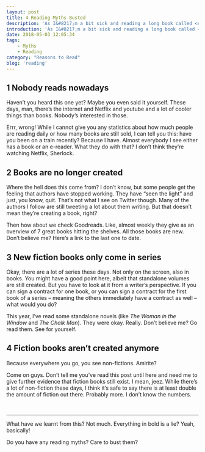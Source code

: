 ```yaml
---
layout: post
title: 4 Reading Myths Busted
description: 'As I&#8217;m a bit sick and reading a long book called <em>The City of Mirrors</em>, there might not be a review here for a while. So let&#8217;s talk about something else. Sometimes, I hear people say these things about books that make me think either they&#8217;re not from this world or I&#8217;m not. With this post, I&#8217;m hoping that it&#8217;s them. Let&#8217;s have a look at four reading myths.'
introduction: 'As I&#8217;m a bit sick and reading a long book called <em>The City of Mirrors</em>, there might not be a review here for a while. So let&#8217;s talk about something else. Sometimes, I hear people say these things about books that make me think either they&#8217;re not from this world or I&#8217;m not. With this post, I&#8217;m hoping that it&#8217;s them. Let&#8217;s have a look at four reading myths.'
date: 2018-05-03 12:05:34
tags: 
    - Myths
    - Reading
category: "Reasons to Read"
blog: 'reading'
---
```

## 1 Nobody reads nowadays

Haven&#8217;t you heard this one yet? Maybe you even said it yourself. These days, man, there&#8217;s the internet and Netflix and youtube and a lot of cooler things than books. Nobody&#8217;s interested in those.

Errr, wrong! While I cannot give you any statistics about how much people are reading daily or how many books are still sold, I can tell you this: have you been on a train recently? Because I have. Almost everybody I see either has a book or an e-reader. What they do with that? I don&#8217;t think they&#8217;re watching Netflix, Sherlock.

## 2 Books are no longer created

Where the hell does this come from? I don&#8217;t know, but some people get the feeling that authors have stopped working. They have &#8220;seen the light&#8221; and just, you know, quit. That&#8217;s not what I see on Twitter though. Many of the authors I follow are still tweeting a lot about them writing. But that doesn&#8217;t mean they&#8217;re creating a book, right?

Then how about we check Goodreads. Like, almost weekly they give as an overview of 7 great books hitting the shelves. All those books are new. Don&#8217;t believe me? Here&#8217;s a link to the last one to date.

## 3 New fiction books only come in series

Okay, there are a lot of series these days. Not only on the screen, also in books. You might have a good point here, albeit that standalone volumes are still created. But you have to look at it from a writer&#8217;s perspective. If you can sign a contract for one book, or you can sign a contract for the first book of a series &#8211; meaning the others immediately have a contract as well &#8211; what would you do?

This year, I&#8217;ve read some standalone novels (like <em>The Woman in the Window</em> and <em>The Chalk Man</em>). They were okay. Really. Don&#8217;t believe me? Go read them. See for yourself.

## 4 Fiction books aren&#8217;t created anymore

Because everywhere you go, you see non-fictions. Amirite?

Come on guys. Don&#8217;t tell me you&#8217;ve read this post until here and need me to give further evidence that fiction books still exist. I mean, jeez. While there&#8217;s a lot of non-fiction these days, I think it&#8217;s safe to say there is at least double the amount of fiction out there. Probably more. I don&#8217;t know the numbers.

&nbsp;

* * *

What have we learnt from this? Not much. Everything in bold is a lie? Yeah, basically!

Do you have any reading myths? Care to bust them?